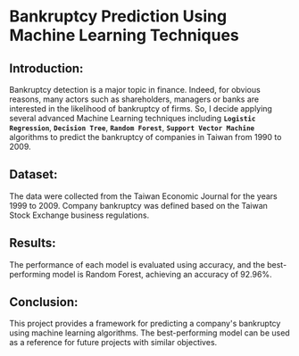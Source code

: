 # Bankruptcy Prediction Using Machine Learning Techniques

## Introduction:
Bankruptcy detection is a major topic in finance. Indeed, for obvious reasons, many actors such as shareholders, managers or banks are interested in the likelihood of bankruptcy of firms.
So, I decide applying several advanced Machine Learning techniques including **`Logistic Regression`**, **`Decision Tree`**, **`Random Forest`**, **`Support Vector Machine`** algorithms to predict the bankruptcy of companies in Taiwan from 1990 to 2009. 

## Dataset:
The data were collected from the Taiwan Economic Journal for the years 1999 to 2009. Company bankruptcy was defined based on the Taiwan Stock Exchange business regulations.

## Results:
The performance of each model is evaluated using accuracy, and the best-performing model is Random Forest, achieving an accuracy of 92.96%.

## Conclusion:
This project provides a framework for predicting a company's bankruptcy using machine learning algorithms. The best-performing model can be used as a reference for future projects with similar objectives.
